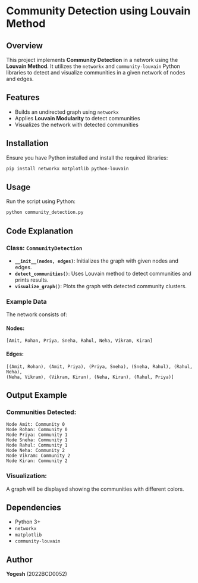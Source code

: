 # Community Detection using Louvain Method

## Overview
This project implements **Community Detection** in a network using the **Louvain Method**. It utilizes the `networkx` and `community-louvain` Python libraries to detect and visualize communities in a given network of nodes and edges.

## Features
- Builds an undirected graph using `networkx`
- Applies **Louvain Modularity** to detect communities
- Visualizes the network with detected communities

## Installation
Ensure you have Python installed and install the required libraries:
```sh
pip install networkx matplotlib python-louvain
```

## Usage
Run the script using Python:
```sh
python community_detection.py
```

## Code Explanation
### Class: `CommunityDetection`
- **`__init__(nodes, edges)`**: Initializes the graph with given nodes and edges.
- **`detect_communities()`**: Uses Louvain method to detect communities and prints results.
- **`visualize_graph()`**: Plots the graph with detected community clusters.

### Example Data
The network consists of:
#### **Nodes:**
```
[Amit, Rohan, Priya, Sneha, Rahul, Neha, Vikram, Kiran]
```
#### **Edges:**
```
[(Amit, Rohan), (Amit, Priya), (Priya, Sneha), (Sneha, Rahul), (Rahul, Neha),
(Neha, Vikram), (Vikram, Kiran), (Neha, Kiran), (Rahul, Priya)]
```

## Output Example
### **Communities Detected:**
```
Node Amit: Community 0
Node Rohan: Community 0
Node Priya: Community 1
Node Sneha: Community 1
Node Rahul: Community 1
Node Neha: Community 2
Node Vikram: Community 2
Node Kiran: Community 2
```

### **Visualization:**
A graph will be displayed showing the communities with different colors.

## Dependencies
- Python 3+
- `networkx`
- `matplotlib`
- `community-louvain`

## Author
**Yogesh** (2022BCD0052)

